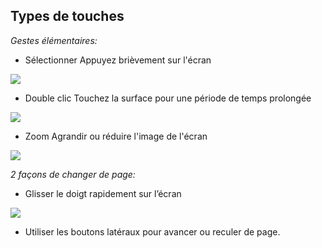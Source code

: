 ## Types de touches

*Gestes élémentaires:*
- Sélectionner 
Appuyez brièvement sur l'écran 

![](https://camo.githubusercontent.com/8a1a605385ab4126116678757bd133fca34ea6c9/687474703a2f2f7374617469632e656e6572677973697374656d2e636f6d2f696d616765732f6d616e75616c732f33393533302f353335353639623262356233352e6a7067)
 

- Double clic
Touchez la surface pour une période de temps prolongée
 
![](https://camo.githubusercontent.com/a773834656455845bf8b52066e8397a3957324ba/687474703a2f2f7374617469632e656e6572677973697374656d2e636f6d2f696d616765732f6d616e75616c732f33393533302f353335353661656462643165312e6a7067)


- Zoom
Agrandir ou réduire l'image de l'écran 
 
![](https://camo.githubusercontent.com/123d08d94943648cf48946d49af9f88b12d17de1/687474703a2f2f7374617469632e656e6572677973697374656d2e636f6d2f696d616765732f6d616e75616c732f33393533302f353335353661666334383930302e6a7067)


*2 façons de changer de page:*
- Glisser le doigt rapidement sur l’écran
 
![](https://camo.githubusercontent.com/19a82089a6bd24bb4557d05e1b706dc668d6865b/687474703a2f2f7374617469632e656e6572677973697374656d2e636f6d2f696d616765732f6d616e75616c732f33393533302f353335353661616564313563322e6a7067)


- Utiliser les boutons latéraux pour avancer ou reculer de page.

